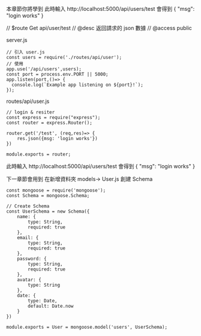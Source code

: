 本章節你將學到
此時輸入 http://localhost:5000/api/users/test
會得到
{
"msg": "login works"
}

// $route Get api/user/test
// @desc 返回請求的 json 數據
// @access public

server.js
```
// 引入 user.js
const users = require('./routes/api/user');
// 使用
app.use('/api/users',users);
const port = process.env.PORT || 5000;
app.listen(port,()=> {
  console.log(`Example app listening on ${port}!`);
});
```


routes/api/user.js
```
// login & resiter
const express = require("express");
const router = express.Router();

router.get('/test', (req,res)=> {
    res.json({msg: 'login works'})
})

module.exports = router;
```

此時輸入 http://localhost:5000/api/users/test
會得到
{
"msg": "login works"
}

下一章節會用到
在新增資料夾 models-> User.js
創建 Schema
```
const mongoose = require('mongoose');
const Schema = mongoose.Schema;

// Create Schema
const UserSchema = new Schema({
    name: {
        type: String,
        required: true
    },
    email: {
        type: String,
        required: true
    },
    password: {
        type: String,
        required: true
    },
    avatar: {
        type: String
    },
    date: {
        type: Date,
        default: Date.now
    }
})

module.exports = User = mongoose.model('users', UserSchema);
```